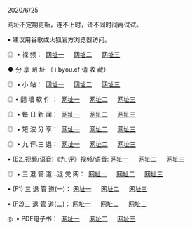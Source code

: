 <p>2020/6/25
<p>网址不定期更新，连不上时，请不同时间再试试。
<p>• 建议用谷歌或火狐官方浏览器访问。
<p>◎  • 视 频： 
<a href="http://mrj.proyectolanuevatierra.com/" target="_blank">网址一</a> 　 
<a href="http://mij.proyectolanuevatierra.com/" target="_blank">网址二</a> 　 
<a href="http://moj.proyectolanuevatierra.com/b.html" target="_blank">网址三</a>  

<p> ◆ 分 享 网 址 （ i.byou.cf 请 收 藏） </p>
<p>◎ </span>  •  小 站：  
<a href="http://mrj.proyectolanuevatierra.com/f.html" target="_blank">网址一</a> 　 
<a href="http://mij.proyectolanuevatierra.com/h.html" target="_blank">网址二</a> 　 
<a href="http://moj.proyectolanuevatierra.com/k/" target="_blank">网址三</a></p>
<p>◎  • 翻 墙 软 件 ：  
<a href="http://mrj.proyectolanuevatierra.com/ff/" target="_blank">网址一</a> 　 
<a href="http://mij.proyectolanuevatierra.com/s/read/a1_nd.html" target="_blank">网址二</a> 　 
<a href="http://moj.proyectolanuevatierra.com/ff/index.html" target="_blank">网址三</a></p>
<p>◎ </span>  • 每 日 新 闻：  
<a href="http://mrj.proyectolanuevatierra.com/day/" target="_blank">网址一</a> 　 
<a href="http://mij.proyectolanuevatierra.com/day/" target="_blank">网址二</a> 　 
<a href="http://mij.proyectolanuevatierra.com/day/index.html" target="_blank">网址三</a></p>
<p>◎ </span>  • 短 波 分 享：  
<a href="http://mrj.proyectolanuevatierra.com/h/" target="_blank">网址一</a> 　 
<a href="http://mij.proyectolanuevatierra.com/h/" target="_blank">网址二</a> 　 
<a href="http://moj.proyectolanuevatierra.com/h/index.html" target="_blank">网址三</a></p>
<p>◎   • 九 评.三 退：  
<a href="http://mrj.proyectolanuevatierra.com/t/" target="_blank">网址一</a> 　 
<a href="http://mij.proyectolanuevatierra.com/v2/index.html" target="_blank">网址二</a> 　 
<a href="http://moj.proyectolanuevatierra.com/tt/index.html" target="_blank">网址三</a> 　</p>
<p>  • (E2_视频/语音)《九 评》视频/语音: 
<a href="http://mij.proyectolanuevatierra.com/7738.html" target="_blank">网址一</a> 　 
<a href="http://mrj.proyectolanuevatierra.com/7614.html" target="_blank">网址二</a> 　 
<a href="http://moj.proyectolanuevatierra.com/7633.html" target="_blank">网址三</a></p>
<p>◎   • 三 退 管 道...退 党 网：  
<a href="http://mrj.proyectolanuevatierra.com/go/td1.html" target="_blank">网址一</a> 　 
<a href="http://mij.proyectolanuevatierra.com/go/td2.html" target="_blank">网址二</a> 　 
<a href="http://moj.proyectolanuevatierra.com/go/td3.html" target="_blank">网址三</a></p>
<p>  • (F1) 三 退 管 道(一)： 
<a href="http://mrj.proyectolanuevatierra.com/dd/" target="_blank">网址一</a> 　 
<a href="http://mij.proyectolanuevatierra.com/s/read/a1_tdx.html" target="_blank">网址二</a> 　 
<a href="http://moj.proyectolanuevatierra.com/dd/" target="_blank">网址三</a></p>
<p>  • (F2)三 退 管 道(二)： 
<a href="http://mij.proyectolanuevatierra.com/d/" target="_blank">网址一</a> 　 
<a href="http://mrj.proyectolanuevatierra.com/d/index.html" target="_blank">网址二</a> 　 
<a href="http://moj.proyectolanuevatierra.com/d/" target="_blank">网址三</a></p>
<p>◎   • PDF电子书：  
<a href="http://mrj.proyectolanuevatierra.com/p/" target="_blank">网址一</a> 　 
<a href="http://mij.proyectolanuevatierra.com/p/index.html" target="_blank">网址二</a> 　 
<a href="http://moj.proyectolanuevatierra.com/p/" target="_blank">网址三</a></p>

